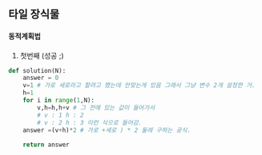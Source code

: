 ## 타일 장식물

#### 동적계획법

1. 첫번째 (성공 ;)

```python
def solution(N):
    answer = 0
    v=1 # 가로 세로라고 할려고 했는데 안맞는게 있음 그래서 그냥 변수 2개 설정한 거.
    h=1
    for i in range(1,N):
        v,h=h,h+v # 그 전에 있는 값이 들어가서  
        # v : 1 h : 2
	    # v : 2 h : 3 이런 식으로 들어감. 
    answer =(v+h)*2 # 가로 +세로 ) * 2 둘레 구하는 공식.
    
    return answer
```

